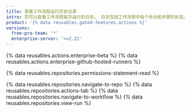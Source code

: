 ```yaml
---
title: 查看工作流程运行历史记录
intro: 您可以查看工作流程每次运行的日志。 日志包括工作流程中每个作业和步骤的状态。
product: '{% data reusables.gated-features.actions %}'
versions:
  free-pro-team: '*'
  enterprise-server: '>=2.22'
---
```


{% data reusables.actions.enterprise-beta %}
{% data reusables.actions.enterprise-github-hosted-runners %}

{% data reusables.repositories.permissions-statement-read %}

{% data reusables.repositories.navigate-to-repo %}
{% data reusables.repositories.actions-tab %}
{% data reusables.repositories.navigate-to-workflow %}
{% data reusables.repositories.view-run %}
